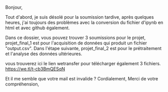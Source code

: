 Bonjour,

Tout d'abord, je suis désolé pour la soumission tardive, après quelques heures, j'ai toujours des problèmes avec la conversion du fichier d'ipynb en html et avec github également.

Dans ce dossier, vous pouvez trouver 3 soumissions pour le projet, projet_final_1 est pour l'acquisition de données qui produit un fichier "output.csv". Dans l'étape suivante, projet_final_2 est pour le prétraitement et l'analyse des données ultérieures.

vous trouverez ici le lien wetransfer pour télécharger également 3 fichiers.
https://we.tl/t-cb3BmQESqN

Et il me semble que votre mail est invalide ? 
Cordialement,
Merci de votre compréhension,
